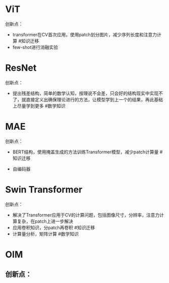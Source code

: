 # ViT

创新点：
- transformer在CV首次应用，使用patch划分图片，减少序列长度和注意力计算 #知识迁移
- few-shot进行消融实验

# ResNet

创新点：
- 提出残差结构，简单的数学认知，按理说不会差，只会好的结构现实中实现不了，就直接定义出确保理论进行的方法，让模型学到上一个的结果，再此基础上尽量学到更多 #数学知识 

# MAE

创新点：
- BERT结构，使用掩盖生成的方法训练Transformer模型，减少patch计算量 #知识迁移

- 自编码器

# Swin Transformer

创新点：
- 解决了Transformer应用于CV的计算问题，包括图像尺寸，分辨率，注意力计算复杂，在patch上进一步解决
- 应用卷积知识，分patch再卷积 #知识迁移 
- 计算量分析，矩阵计算 #数学知识 

# OIM

创新点：
- 